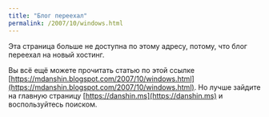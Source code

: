 ```yaml
---
title: "Блог переехал"
permalink: /2007/10/windows.html
---
```

Эта страница больше не доступна по этому адресу, потому, что блог переехал на новый хостинг.

Вы всё ещё можете прочитать статью по этой ссылке [https://mdanshin.blogspot.com/2007/10/windows.html](https://mdanshin.blogspot.com/2007/10/windows.html). Но лучше зайдите на главную страницу [https://danshin.ms](https://danshin.ms) и воспользуйтесь поиском.